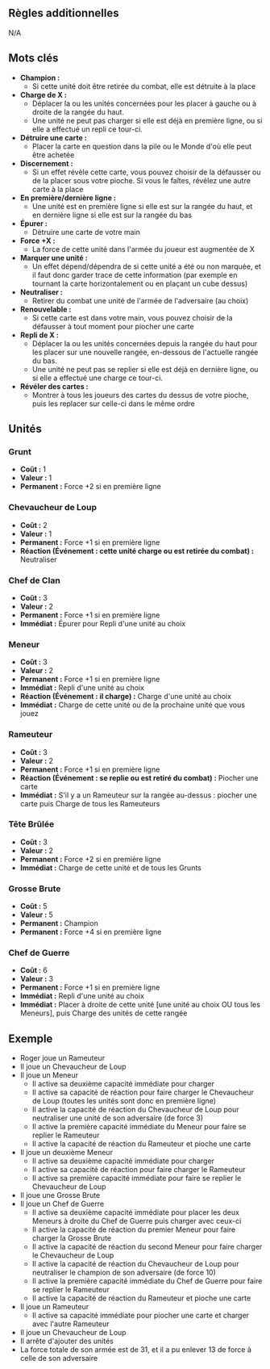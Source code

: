 
## Règles additionnelles

N/A

## Mots clés

- **Champion :**
  * Si cette unité doit être retirée du combat,
    elle est détruite à la place
- **Charge de X :**
  * Déplacer la ou les unités concernées pour les placer à gauche ou à droite de la rangée du haut.
  * Une unité ne peut pas charger si elle est déjà en première ligne,
    ou si elle a effectué un repli ce tour-ci.
- **Détruire une carte :**
  * Placer la carte en question dans la pile ou le Monde
    d'où elle peut être achetée
- **Discernement :**
  * Si un effet révèle cette carte, vous pouvez choisir de la
    défausser ou de la placer sous votre pioche. Si vous le
    faîtes, révélez une autre carte à la place
- **En première/dernière ligne :**
  * Une unité est en première ligne si elle est sur la rangée
    du haut, et en dernière ligne si elle est sur la rangée du bas
- **Épurer :**
  * Détruire une carte de votre main
- **Force +X :**
  * La force de cette unité dans l'armée du joueur
    est augmentée de X
- **Marquer une unité :**
  * Un effet dépend/dépendra de si cette unité a été ou non
    marquée, et il faut donc garder trace de cette information
    (par exemple en tournant la carte horizontalement
    ou en plaçant un cube dessus)
- **Neutraliser :**
  * Retirer du combat une unité de l'armée de l'adversaire
    (au choix)
- **Renouvelable :**
  * Si cette carte est dans votre main, vous pouvez
    choisir de la défausser à tout moment pour piocher
    une carte
- **Repli de X :**
  * Déplacer la ou les unités concernées depuis la rangée du haut pour les placer sur une nouvelle rangée,
    en-dessous de l'actuelle rangée du bas.
  * Une unité ne peut pas se replier si elle est déjà en dernière ligne, ou si elle a effectué une charge ce tour-ci.
- **Révéler des cartes :**
  * Montrer à tous les joueurs des cartes du dessus
    de votre pioche, puis les replacer sur celle-ci
    dans le même ordre


## Unités

### Grunt
- **Coût :** 1
- **Valeur :** 1
- **Permanent :** Force +2 si en première ligne


### Chevaucheur de Loup
- **Coût :** 2
- **Valeur :** 1
- **Permanent :** Force +1 si en première ligne
- **Réaction (Événement : cette unité charge ou est retirée du combat) :** Neutraliser


### Chef de Clan
- **Coût :** 3
- **Valeur :** 2
- **Permanent :** Force +1 si en première ligne
- **Immédiat :** Épurer pour Repli d'une unité au choix


### Meneur
- **Coût :** 3
- **Valeur :** 2
- **Permanent :** Force +1 si en première ligne
- **Immédiat :** Repli d'une unité au choix
- **Réaction (Événement : il charge) :** Charge d'une unité au choix
- **Immédiat :** Charge de cette unité ou de la prochaine unité que vous jouez


### Rameuteur
- **Coût :** 3
- **Valeur :** 2
- **Permanent :** Force +1 si en première ligne
- **Réaction (Événement : se replie ou est retiré du combat) :** Piocher une carte
- **Immédiat :** S'il y a un Rameuteur sur la rangée au-dessus : piocher une carte puis Charge de tous les Rameuteurs


### Tête Brûlée
- **Coût :** 3
- **Valeur :** 2
- **Permanent :** Force +2 si en première ligne
- **Immédiat :** Charge de cette unité et de tous les Grunts


### Grosse Brute
- **Coût :** 5
- **Valeur :** 5
- **Permanent :** Champion
- **Permanent :** Force +4 si en première ligne


### Chef de Guerre
- **Coût :** 6
- **Valeur :** 3
- **Permanent :** Force +1 si en première ligne
- **Immédiat :** Repli d'une unité au choix
- **Immédiat :** Placer à droite de cette unité [une unité au choix OU tous les Meneurs], puis Charge des unités de cette rangée


## Exemple

- Roger joue un Rameuteur
- Il joue un Chevaucheur de Loup
- Il joue un Meneur
  * Il active sa deuxième capacité immédiate pour charger
  * Il active sa capacité de réaction pour faire charger le Chevaucheur de Loup
    (toutes les unités sont donc en première ligne)
  * Il active la capacité de réaction du Chevaucheur de Loup pour neutraliser
    une unité de son adversaire (de force 3)
  * Il active la première capacité immédiate du Meneur pour faire se replier le Rameuteur
  * Il active la capacité de réaction du Rameuteur et pioche une carte
- Il joue un deuxième Meneur
  * Il active sa deuxième capacité immédiate pour charger
  * Il active sa capacité de réaction pour faire charger le Rameuteur
  * Il active sa première capacité immédiate pour faire se replier le Chevaucheur de Loup
- Il joue une Grosse Brute
- Il joue un Chef de Guerre
  * Il active sa deuxième capacité immédiate pour placer les deux Meneurs
    à droite du Chef de Guerre puis charger avec ceux-ci
  * Il active la capacité de réaction du premier Meneur pour faire charger la Grosse Brute
  * Il active la capacité de réaction du second Meneur pour faire charger le Chevaucheur de Loup
  * Il active la capacité de réaction du Chevaucheur de Loup pour neutraliser
    le champion de son adversaire (de force 10)
  * Il active la première capacité immédiate du Chef de Guerre pour faire se replier le Rameuteur
  * Il active la capacité de réaction du Rameuteur et pioche une carte
- Il joue un Rameuteur
  * Il active sa capacité immédiate pour piocher une carte et charger avec l'autre Rameuteur
- Il joue un Chevaucheur de Loup
- Il arrête d'ajouter des unités
- La force totale de son armée est de 31, et il a pu enlever 13
  de force à celle de son adversaire
